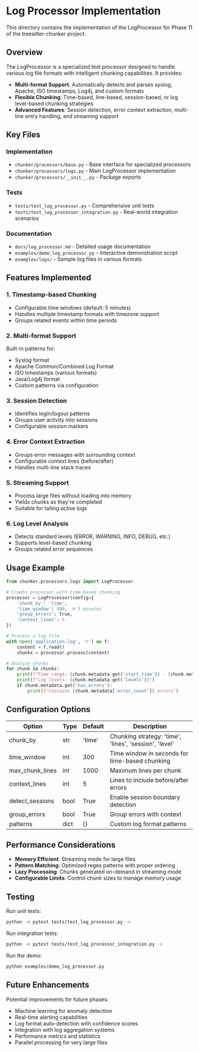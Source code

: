 # Log Processor Implementation

This directory contains the implementation of the LogProcessor for Phase 11 of the treesitter-chunker project.

## Overview

The LogProcessor is a specialized text processor designed to handle various log file formats with intelligent chunking capabilities. It provides:

- **Multi-format Support**: Automatically detects and parses syslog, Apache, ISO timestamps, Log4j, and custom formats
- **Flexible Chunking**: Time-based, line-based, session-based, or log level-based chunking strategies
- **Advanced Features**: Session detection, error context extraction, multi-line entry handling, and streaming support

## Key Files

### Implementation
- `chunker/processors/base.py` - Base interface for specialized processors
- `chunker/processors/logs.py` - Main LogProcessor implementation
- `chunker/processors/__init__.py` - Package exports

### Tests
- `tests/test_log_processor.py` - Comprehensive unit tests
- `tests/test_log_processor_integration.py` - Real-world integration scenarios

### Documentation
- `docs/log_processor.md` - Detailed usage documentation
- `examples/demo_log_processor.py` - Interactive demonstration script
- `examples/logs/` - Sample log files in various formats

## Features Implemented

### 1. Timestamp-based Chunking
- Configurable time windows (default: 5 minutes)
- Handles multiple timestamp formats with timezone support
- Groups related events within time periods

### 2. Multi-format Support
Built-in patterns for:
- Syslog format
- Apache Common/Combined Log Format  
- ISO timestamps (various formats)
- Java/Log4j format
- Custom patterns via configuration

### 3. Session Detection
- Identifies login/logout patterns
- Groups user activity into sessions
- Configurable session markers

### 4. Error Context Extraction
- Groups error messages with surrounding context
- Configurable context lines (before/after)
- Handles multi-line stack traces

### 5. Streaming Support
- Process large files without loading into memory
- Yields chunks as they're completed
- Suitable for tailing active logs

### 6. Log Level Analysis
- Detects standard levels (ERROR, WARNING, INFO, DEBUG, etc.)
- Supports level-based chunking
- Groups related error sequences

## Usage Example

```python
from chunker.processors.logs import LogProcessor

# Create processor with time-based chunking
processor = LogProcessor(config={
    'chunk_by': 'time',
    'time_window': 300,  # 5 minutes
    'group_errors': True,
    'context_lines': 5
})

# Process a log file
with open('application.log', 'r') as f:
    content = f.read()
    chunks = processor.process(content)

# Analyze chunks
for chunk in chunks:
    print(f"Time range: {chunk.metadata.get('start_time')} - {chunk.metadata.get('end_time')}")
    print(f"Log levels: {chunk.metadata.get('levels')}")
    if chunk.metadata.get('has_errors'):
        print(f"Contains {chunk.metadata['error_count']} errors")
```

## Configuration Options

| Option | Type | Default | Description |
|--------|------|---------|-------------|
| chunk_by | str | 'time' | Chunking strategy: 'time', 'lines', 'session', 'level' |
| time_window | int | 300 | Time window in seconds for time-based chunking |
| max_chunk_lines | int | 1000 | Maximum lines per chunk |
| context_lines | int | 5 | Lines to include before/after errors |
| detect_sessions | bool | True | Enable session boundary detection |
| group_errors | bool | True | Group errors with context |
| patterns | dict | {} | Custom log format patterns |

## Performance Considerations

- **Memory Efficient**: Streaming mode for large files
- **Pattern Matching**: Optimized regex patterns with proper ordering
- **Lazy Processing**: Chunks generated on-demand in streaming mode
- **Configurable Limits**: Control chunk sizes to manage memory usage

## Testing

Run unit tests:
```bash
python -m pytest tests/test_log_processor.py -v
```

Run integration tests:
```bash
python -m pytest tests/test_log_processor_integration.py -v
```

Run the demo:
```bash
python examples/demo_log_processor.py
```

## Future Enhancements

Potential improvements for future phases:
- Machine learning for anomaly detection
- Real-time alerting capabilities
- Log format auto-detection with confidence scores
- Integration with log aggregation systems
- Performance metrics and statistics
- Parallel processing for very large files